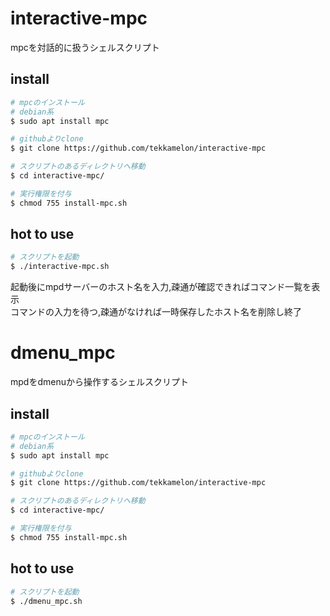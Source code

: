 # interactive-mpc
mpcを対話的に扱うシェルスクリプト

## install

```sh
# mpcのインストール
# debian系
$ sudo apt install mpc

# githubよりclone
$ git clone https://github.com/tekkamelon/interactive-mpc

# スクリプトのあるディレクトリへ移動
$ cd interactive-mpc/

# 実行権限を付与
$ chmod 755 install-mpc.sh
```

## hot to use

```sh
# スクリプトを起動
$ ./interactive-mpc.sh
```

起動後にmpdサーバーのホスト名を入力,疎通が確認できればコマンド一覧を表示  
コマンドの入力を待つ,疎通がなければ一時保存したホスト名を削除し終了

# dmenu_mpc
mpdをdmenuから操作するシェルスクリプト

## install

```sh
# mpcのインストール
# debian系
$ sudo apt install mpc

# githubよりclone
$ git clone https://github.com/tekkamelon/interactive-mpc

# スクリプトのあるディレクトリへ移動
$ cd interactive-mpc/

# 実行権限を付与
$ chmod 755 install-mpc.sh
```

## hot to use

```sh
# スクリプトを起動
$ ./dmenu_mpc.sh
```
